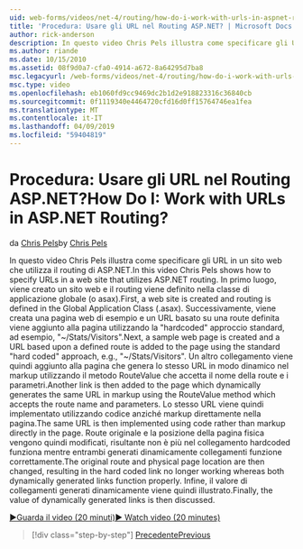 ```yaml
---
uid: web-forms/videos/net-4/routing/how-do-i-work-with-urls-in-aspnet-routing
title: 'Procedura: Usare gli URL nel Routing ASP.NET? | Microsoft Docs'
author: rick-anderson
description: In questo video Chris Pels illustra come specificare gli URL in un sito web che utilizza il routing di ASP.NET. In primo luogo, viene creato un sito web e il routing viene definito nel GL....
ms.author: riande
ms.date: 10/15/2010
ms.assetid: 08f9d0a7-cfa0-4914-a672-8a64295d7ba8
msc.legacyurl: /web-forms/videos/net-4/routing/how-do-i-work-with-urls-in-aspnet-routing
msc.type: video
ms.openlocfilehash: eb1060fd9cc9469dc2b1d2e918823316c36840cb
ms.sourcegitcommit: 0f1119340e4464720cfd16d0ff15764746ea1fea
ms.translationtype: MT
ms.contentlocale: it-IT
ms.lasthandoff: 04/09/2019
ms.locfileid: "59404819"
---
```

# <a name="how-do-i-work-with-urls-in-aspnet-routing"></a><span data-ttu-id="f0de4-105">Procedura: Usare gli URL nel Routing ASP.NET?</span><span class="sxs-lookup"><span data-stu-id="f0de4-105">How Do I: Work with URLs in ASP.NET Routing?</span></span>

<span data-ttu-id="f0de4-106">da [Chris Pels](https://twitter.com/chrispels)</span><span class="sxs-lookup"><span data-stu-id="f0de4-106">by [Chris Pels](https://twitter.com/chrispels)</span></span>

<span data-ttu-id="f0de4-107">In questo video Chris Pels illustra come specificare gli URL in un sito web che utilizza il routing di ASP.NET.</span><span class="sxs-lookup"><span data-stu-id="f0de4-107">In this video Chris Pels shows how to specify URLs in a web site that utilizes ASP.NET routing.</span></span> <span data-ttu-id="f0de4-108">In primo luogo, viene creato un sito web e il routing viene definito nella classe di applicazione globale (o asax).</span><span class="sxs-lookup"><span data-stu-id="f0de4-108">First, a web site is created and routing is defined in the Global Application Class (.asax).</span></span> <span data-ttu-id="f0de4-109">Successivamente, viene creata una pagina web di esempio e un URL basato su una route definita viene aggiunto alla pagina utilizzando la "hardcoded" approccio standard, ad esempio, "~/Stats/Visitors".</span><span class="sxs-lookup"><span data-stu-id="f0de4-109">Next, a sample web page is created and a URL based upon a defined route is added to the page using the standard "hard coded" approach, e.g., "~/Stats/Visitors".</span></span> <span data-ttu-id="f0de4-110">Un altro collegamento viene quindi aggiunto alla pagina che genera lo stesso URL in modo dinamico nel markup utilizzando il metodo RouteValue che accetta il nome della route e i parametri.</span><span class="sxs-lookup"><span data-stu-id="f0de4-110">Another link is then added to the page which dynamically generates the same URL in markup using the RouteValue method which accepts the route name and parameters.</span></span> <span data-ttu-id="f0de4-111">Lo stesso URL viene quindi implementato utilizzando codice anziché markup direttamente nella pagina.</span><span class="sxs-lookup"><span data-stu-id="f0de4-111">The same URL is then implemented using code rather than markup directly in the page.</span></span> <span data-ttu-id="f0de4-112">Route originale e la posizione della pagina fisica vengono quindi modificati, risultante non è più nel collegamento hardcoded funziona mentre entrambi generati dinamicamente collegamenti funzione correttamente.</span><span class="sxs-lookup"><span data-stu-id="f0de4-112">The original route and physical page location are then changed, resulting in the hard coded link no longer working whereas both dynamically generated links function properly.</span></span> <span data-ttu-id="f0de4-113">Infine, il valore di collegamenti generati dinamicamente viene quindi illustrato.</span><span class="sxs-lookup"><span data-stu-id="f0de4-113">Finally, the value of dynamically generated links is then discussed.</span></span>

[<span data-ttu-id="f0de4-114">&#9654;Guarda il video (20 minuti)</span><span class="sxs-lookup"><span data-stu-id="f0de4-114">&#9654; Watch video (20 minutes)</span></span>](https://channel9.msdn.com/Blogs/ASP-NET-Site-Videos/how-do-i-work-with-urls-in-aspnet-routing)

> [!div class="step-by-step"]
> [<span data-ttu-id="f0de4-115">Precedente</span><span class="sxs-lookup"><span data-stu-id="f0de4-115">Previous</span></span>](how-do-i-use-routing-with-aspnet-web-forms.md)
